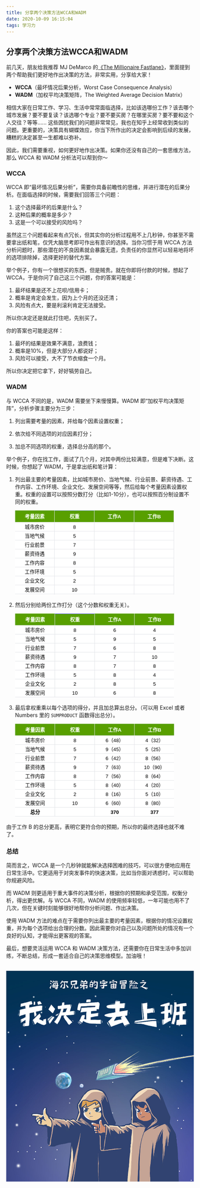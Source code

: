 ```yaml
---
title: 分享两个决策方法WCCA和WADM
date: 2020-10-09 16:15:04
tags: 学习力
---
```


## 分享两个决策方法WCCA和WADM

前几天，朋友给我推荐 MJ DeMarco 的[《The Millionaire Fastlane》](https://union-click.jd.com/jdc?e=&p=AyIGZRprFQETAVQdXxMyVlgNRQQlW1dCFFlQCxxKQgFHREkdSVJKSQVJHFRXFk9FUlpGQUpLCVBaTFhbXQtWVmpSWRtYFAQTAVEdaxZ0Z2MSbT5zYHlHL0gaQ31ncyYfWVMOHjdUK1sUAxACVR9eFwQiN1Uca0NsEgZUGloUBxEFUStaJQIVBlYYWRcHFwZdE1olBRIOZUYfR1haUgVYCV0yIjdWK2slAiIEZVk1FFdGUwEdCxMHF1MFHlkRVhsHAR8IEwBFU1YSXhwFGwRlGVoUBhs%3D)，里面提到两个帮助我们更好地作出决策的方法，非常实用，分享给大家！

- **WCCA**（最坏情况后果分析，Worst Case Consequence Analysis）
- **WADM**（加权平均决策矩阵，The Weighted Average Decision Matrix）

相信大家在日常工作、学习、生活中常常面临选择，比如该选哪份工作？该去哪个城市发展？要不要复读？该选哪个专业？要不要买房？在哪里买房？要不要和这个人交往？等等...... 这些困扰我们的问题非常常见，我也在知乎上经常收到类似的问题。更重要的，决策具有蝴蝶效应，你当下所作出的决定会影响到后续的发展，糟糕的决定甚至一生都难以弥补。

因此，我们需要重视，如何更好地作出决策。如果你还没有自己的一套思维方法，那么 WCCA 和 WADM 分析法可以帮到你～



### WCCA

WCCA 即“最坏情况后果分析”，需要你具备前瞻性的思维，并进行潜在的后果分析。在面临选择的时候，需要我们回答三个问题：

1. 这个选择最坏的后果是什么？
2. 这种后果的概率是多少？
3. 这是一个可以接受的风险吗？

虽然这三个问题看起来有点冗长，但其实你的分析过程用不上几秒钟，你甚至不需要拿出纸和笔，仅凭大脑思考即可作出有意识的选择。当你习惯于用 WCCA 方法分析问题时，那些潜在的不良因素就会暴露无遗，负责任的你显然可以轻易地将坏的选项排除掉，选择更好的替代方案。

举个例子，你有一个很想买的东西，但是贼贵。就在你即将付款的时候，想起了 WCCA，于是你问了自己这三个问题，你的答案可能是：

1. 最坏结果是还不上花呗/信用卡；
2. 概率是肯定会发生，因为上个月的还没还清；
3. 风险有点大，要是利滚利肯定无法接受。

所以你决定还是就此打住吧，先别买了。

你的答案也可能是这样：

1. 最坏的结果是效果不满意，浪费钱；
2. 概率是10%，但是大部分人都说好；
3. 风险可以接受，大不了节衣缩食一个月。

所以你决定把它拿下，好好犒劳自己。



### WADM

与 WCCA 不同的是，WADM 需要坐下来慢慢算。WADM 即“加权平均决策矩阵”，分析步骤主要分为三步：

1. 列出需要考量的因素，并给每个因素设置权重；

2. 依次给不同选项的对应因素打分；

3. 加总不同选项的权重，选择总分高的那个。

举个例子，你在找工作，面试了几个月，对其中两份比较满意，但是难下决断。这时候，你想起了 WADM，于是拿出纸和笔计算：

1. 列出最主要的考量因素，比如城市房价、当地气候、行业前景、薪资待遇、工作内容、工作环境、企业文化、发展空间等等，然后给每个考量因素设置权重。权重的设置可以按照分数打分（比如1-10分），也可以按照百分制设置不同的权重。

    ![](/images/static/WADM_demo_01.png)

2. 然后分别给两份工作打分（这个分数和权重无关）。

    ![](/images/static/WADM_demo_02.png)

3. 最后拿权重乘以每个选项的得分，并且加总算出总分。（可以用 Excel 或者 Numbers 里的 `SUMPRODUCT` 函数得出总分）。

    ![](/images/static/WADM_demo_03.png)

由于工作 B 的总分更高，表明它更符合你的预期，所以你的最终选择也就不难了。



### 总结

简而言之，WCCA 是一个几秒钟就能解决选择困难的技巧，可以很方便地应用在日常生活中。它更适用于对突发事件的快速决策，比如当你面对诱惑时，可以帮助你规避风险。

而 WADM 则更适用于重大事件的决策分析，根据你的预期和承受范围，权衡分析，得出更优解。与 WCCA 不同，WADM 的使用频率较低，一年可能也用不了几次，但在关键时刻能够很好地帮你分析问题、作出决策。

使用 WADM 方法的难点在于需要你列出最主要的考量因素，根据你的情况设置权重，并为每个选项给出合理的分数。因此需要你对自己以及问题所处的情况有一个良好的认知，才能得出更客观的答案。

最后，想要灵活运用 WCCA 和 WADM 决策方法，还需要你在日常生活中多加训练，不断总结，形成一套适合自己的决策思维模型。加油哦！

<br>

<img src="/images/static/我决定去上班.jpg" width=600 />